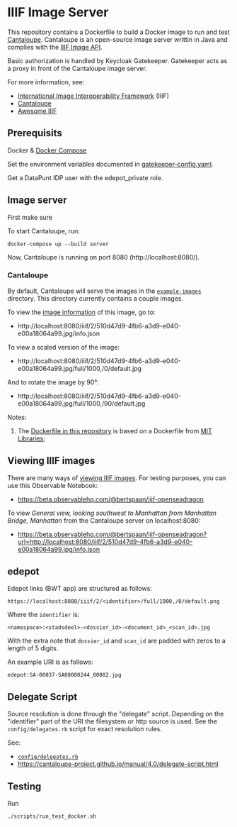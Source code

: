 # IIIF Image Server

This repository contains a Dockerfile to build a Docker image to run and test [Cantaloupe](https://medusa-project.github.io/cantaloupe/).
Cantaloupe is an open-source image server writtin in Java and complies with the [IIIF Image API](https://iiif.io/api/image/2.1/).

Basic authorization is handled by Keycloak Gatekeeper.
Gatekeeper acts as a proxy in front of the Cantaloupe image server. 

For more information, see:

- [International Image Interoperability Framework](https://iiif.io/) (IIIF)
- [Cantaloupe](https://cantaloupe-project.github.io/)
- [Awesome IIIF](https://github.com/IIIF/awesome-iiif)

## Prerequisits
Docker & [Docker Compose](https://docs.docker.com/compose/)

Set the environment variables documented in [gatekeeper-config.yaml](/gatekeeper-config/gatekeeper-config.yaml).

Get a DataPunt IDP user with the edepot_private role.

## Image server

First make sure

To start Cantaloupe, run:

    docker-compose up --build server

Now, Cantaloupe is running on port 8080 (http://localhost:8080/).

### Cantaloupe 
By default, Cantaloupe will serve the images in the [`example-images`](example-images) directory. This directory currently contains a couple images.

To view the [image information](https://iiif.io/api/image/2.1/#image-information) of this image, go to:

- http://localhost:8080/iiif/2/510d47d9-4fb6-a3d9-e040-e00a18064a99.jpg/info.json

To view a scaled version of the image:

- http://localhost:8080/iiif/2/510d47d9-4fb6-a3d9-e040-e00a18064a99.jpg/full/1000,/0/default.jpg

And to rotate the image by 90°:

- http://localhost:8080/iiif/2/510d47d9-4fb6-a3d9-e040-e00a18064a99.jpg/full/1000,/90/default.jpg

Notes:

1. The [Dockerfile in this repository](Dockerfile) is based on a Dockerfile from [MIT Libraries](https://github.com/MITLibraries/docker-cantaloupe/blob/master/Dockerfile);

## Viewing IIIF images

There are many ways of [viewing IIIF images](https://iiif.io/apps-demos/#image-viewing-clients). For testing purposes, you can use this Observable Notebook:

- https://beta.observablehq.com/@bertspaan/iiif-openseadragon

To view _General view, looking southwest to Manhattan from Manhattan Bridge, Manhattan_ from the Cantaloupe server on localhost:8080:

- https://beta.observablehq.com/@bertspaan/iiif-openseadragon?url=http://localhost:8080/iiif/2/510d47d9-4fb6-a3d9-e040-e00a18064a99.jpg/info.json

## edepot

Edepot links (BWT app) are structured as follows:

    https://localhost:8080/iiif/2/<identifier>/full/1000,/0/default.png

Where the `identifier` is:

    <namespace>:<stadsdeel>-<dossier_id>-<document_id>_<scan_id>.jpg

With the extra note that `dossier_id` and `scan_id` are padded with zeros to a length of 5 digits.

An example URI is as follows: 

    edepot:SA-00037-SA00000244_00002.jpg
    

## Delegate Script

Source resolution is done through the "delegate" script. Depending on the "identifier" part of the URI the filesystem or http source is used. See the `config/delegates.rb` script for exact resolution rules.

See:

- [`config/delegates.rb`](config/delegates.rb)
- https://cantaloupe-project.github.io/manual/4.0/delegate-script.html

## Testing

Run

    ./scripts/run_test_docker.sh
